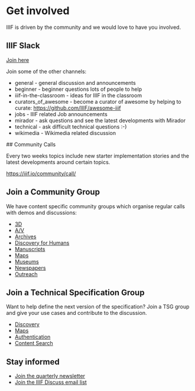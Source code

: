 # Get involved

IIIF is driven by the community and we would love to have you involved. 

## IIIF Slack
[Join here](http://bit.ly/iiif-slack)

Join some of the other channels:

* general - general discussion and announcements
* beginner - beginner questions lots of people to help
* iiif-in-the-classroom - ideas for IIIF in the classroom
* curators_of_awesome - become a curator of awesome by helping to curate: https://github.com/IIIF/awesome-iiif
* jobs - IIIF related Job announcements
* mirador - ask questions and see the latest developments with Mirador
* technical - ask difficult technical questions :-)
* wikimedia - Wikimedia related discussion

## Community Calls 

Every two weeks topics include new starter implementation stories and the latest developments around certain topics. 

https://iiif.io/community/call/

## Join a Community Group

We have content specific community groups which organise regular calls with demos and discussions:

 * [3D](https://iiif.io/community/groups/3d)
 * [A/V](https://iiif.io/community/groups/av) 
 * [Archives](https://iiif.io/community/groups/archives)
 * [Discovery for Humans](https://iiif.io/community/groups/D4H)
 * [Manuscripts](https://iiif.io/community/groups/manuscripts)
 * [Maps](https://iiif.io/community/groups/maps)
 * [Museums](https://iiif.io/community/groups/museums)
 * [Newspapers](https://iiif.io/community/groups/newspapers)
 * [Outreach](https://iiif.io/community/groups/outreach)

## Join a Technical Specification Group

Want to help define the next version of the specification? Join a TSG group and give your use cases and contribute to the discussion.

 * [Discovery](https://iiif.io/community/groups/discovery)
 * [Maps](https://iiif.io/community/groups/maps-tsg/)
 * [Authentication](https://iiif.io/community/groups/auth-tsg)
 * [Content Search](https://iiif.io/community/groups/content-search-tsg)

## Stay informed

* [Join the quarterly newsletter](https://iiif.io/newsletter/)
* [Join the IIIF Discuss email list](https://groups.google.com/forum/#!forum/iiif-discuss)


